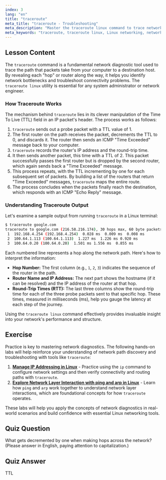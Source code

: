 ```yaml
---
index: 3
lang: "en"
title: "traceroute"
meta_title: "traceroute - Troubleshooting"
meta_description: "Master the traceroute linux command to trace network routes and troubleshoot connectivity issues. This tutorial explains how traceroute uses TTL to map the path packets take to their destination."
meta_keywords: "traceroute, traceroute linux, Linux networking, network troubleshooting, TTL, packet routing, Linux commands, beginner, tutorial"
---
```


## Lesson Content

The `traceroute` command is a fundamental network diagnostic tool used to trace the path that packets take from your computer to a destination host. By revealing each "hop" or router along the way, it helps you identify network bottlenecks and troubleshoot connectivity problems. The `traceroute linux` utility is essential for any system administrator or network engineer.

### How Traceroute Works

The mechanism behind `traceroute` lies in its clever manipulation of the Time To Live (TTL) field in an IP packet's header. The process works as follows:

1. `traceroute` sends out a probe packet with a TTL value of 1.
2. The first router on the path receives the packet, decrements the TTL to 0, and discards it. The router then sends an ICMP "Time Exceeded" message back to your computer.
3. `traceroute` records the router's IP address and the round-trip time.
4. It then sends another packet, this time with a TTL of 2. This packet successfully passes the first router but is dropped by the second router, which again sends back a "Time Exceeded" message.
5. This process repeats, with the TTL incrementing by one for each subsequent set of packets. By building a list of the routers that return "Time Exceeded" messages, `traceroute` maps the entire route.
6. The process concludes when the packets finally reach the destination, which responds with an ICMP "Echo Reply" message.

### Understanding Traceroute Output

Let's examine a sample output from running `traceroute` in a Linux terminal:

```bash
$ traceroute google.com
traceroute to google.com (216.58.216.174), 30 hops max, 60 byte packets
 1  192.168.4.254 (192.168.4.254)  0.028 ms  0.009 ms  0.008 ms
 2  100.64.1.113 (100.64.1.113)  1.227 ms  1.226 ms 0.920 ms
 3  100.64.0.20 (100.64.0.20)  1.501 ms 1.556 ms  0.855 ms
```

Each numbered line represents a hop along the network path. Here's how to interpret the information:

- **Hop Number:** The first column (e.g., `1`, `2`, `3`) indicates the sequence of the router in the path.
- **Router Name and IP Address:** The next part shows the hostname (if it can be resolved) and the IP address of the router at that hop.
- **Round-Trip Times (RTT):** The last three columns show the round-trip time for each of the three probe packets sent to that specific hop. These times, measured in milliseconds (ms), help you gauge the latency at each step of the journey.

Using the `traceroute linux` command effectively provides invaluable insight into your network's performance and structure.

## Exercise

Practice is key to mastering network diagnostics. The following hands-on labs will help reinforce your understanding of network path discovery and troubleshooting with tools like `traceroute`:

1. **[Manage IP Addressing in Linux](https://labex.io/labs/comptia-manage-ip-addressing-in-linux-592736)** - Practice using the `ip` command to configure network settings and then verify connectivity and routing paths with `traceroute`.
2. **[Explore Network Layer Interaction with ping and arp in Linux](https://labex.io/labs/comptia-explore-network-layer-interaction-with-ping-and-arp-in-linux-592746)** - Learn how `ping` and `arp` work together to understand network layer interactions, which are foundational concepts for how `traceroute` operates.

These labs will help you apply the concepts of network diagnostics in real-world scenarios and build confidence with essential Linux networking tools.

## Quiz Question

What gets decremented by one when making hops across the network? (Please answer in English, paying attention to capitalization.)

## Quiz Answer

TTL
